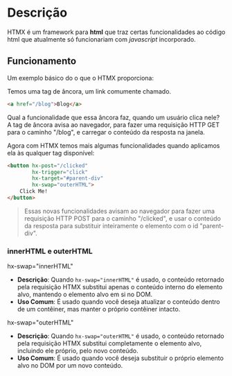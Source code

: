 # Descrição
HTMX é um framework para **html** que traz certas funcionalidades ao código html que atualmente só funcionariam com *javascript* incorporado.

## Funcionamento
Um exemplo básico do o que o HTMX proporciona:

Temos uma tag de âncora, um link comumente chamado.
```html
<a href="/blog">Blog</a>
```

Qual a funcionalidade que essa âncora faz, quando um usuário clica nele? A tag de âncora avisa ao navegador, para fazer uma requisição HTTP GET para o caminho "/blog", e carregar o conteúdo da resposta na janela.

Agora com HTMX temos mais algumas funcionalidades quando aplicamos ela às qualquer tag disponível:
```html
<button hx-post="/clicked" 
        hx-trigger="click" 
        hx-target="#parent-div" 
        hx-swap="outerHTML">
    Click Me!
</button>
```

> Essas novas funcionalidades avisam ao navegador para fazer uma requisição HTTP POST para o caminho "/clicked", e usar o conteúdo da resposta para substituir inteiramente o elemento com o id "parent-div".

### innerHTML e outerHTML

hx-swap="innerHTML"
- **Descrição**: Quando `hx-swap="innerHTML"` é usado, o conteúdo retornado pela requisição HTMX substitui apenas o conteúdo interno do elemento alvo, mantendo o elemento alvo em si no DOM.
- **Uso Comum**: É usado quando você deseja atualizar o conteúdo dentro de um contêiner, mas manter o próprio contêiner intacto.

hx-swap="outerHTML"
- **Descrição**: Quando `hx-swap="outerHTML"` é usado, o conteúdo retornado pela requisição HTMX substitui completamente o elemento alvo, incluindo ele próprio, pelo novo conteúdo.
- **Uso Comum**: É usado quando você deseja substituir o próprio elemento alvo no DOM por um novo conteúdo.